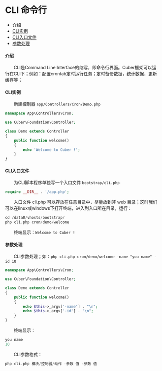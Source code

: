 # CLI 命令行

- [介绍](#cli)
- [CLI实例](#example)
- [CLI入口文件](#page)
- [参数处理](#argv)

#### <a name="cli">介绍</a>

　　CLI是Command Line Interface的缩写，即命令行界面。Cuber框架可以运行在CLI下；例如：配置crontab定时运行任务；定时备份数据，统计数据，更新缓存等；

#### <a name="example">CLI实例</a>

　　新建控制器 `app/Controllers/Cron/Demo.php`

```php
namespace App\Controllers\Cron;

use Cuber\Foundation\Controller;

class Demo extends Controller
{
    public function welcome()
    {
        echo 'Welcome to Cuber !';
    }
}
```

#### <a name="page">CLI入口文件</a>

　　为CLI脚本程序单独写一个入口文件 `bootstrap/cli.php`

```php
require __DIR__ . '/app.php';
```

　　入口文件 cli.php 可以存放在任意目录中，尽量放到非 web 目录；这时我们可以在linux或windows下打开终端，进入到入口所在目录，运行：

```php
cd /data0/vhosts/bootstrap/
php cli.php cron/demo/welcome
```

　　终端显示：`Welcome to Cuber !`

#### <a name="argv">参数处理</a>

　　CLI参数处理；如：`php cli.php cron/demo/welcome -name "you name" -id 10`

```php
namespace App\Controllers\Cron;

use Cuber\Foundation\Controller;

class Demo extends Controller
{
    public function welcome()
    {
        echo $this->_argv['-name'] . "\n";
        echo $this->_argv['-id'] . "\n";
    }
}
```

　　终端显示：

```php
you name
10
```

　　CLI参数格式：

```php
php cli.php 模块/控制器/动作 -参数 值 -参数 值
```
